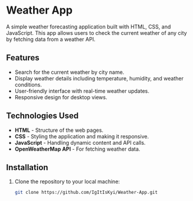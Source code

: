 # Weather App

A simple weather forecasting application built with HTML, CSS, and JavaScript. This app allows users to check the current weather of any city by fetching data from a weather API.

## Features

- Search for the current weather by city name.
- Display weather details including temperature, humidity, and weather conditions.
- User-friendly interface with real-time weather updates.
- Responsive design for desktop views.

## Technologies Used

- **HTML** - Structure of the web pages.
- **CSS** - Styling the application and making it responsive.
- **JavaScript** - Handling dynamic content and API calls.
- **OpenWeatherMap API** - For fetching weather data.

## Installation

1. Clone the repository to your local machine:

   ```bash
   git clone https://github.com/IgItIsKyi/Weather-App.git
